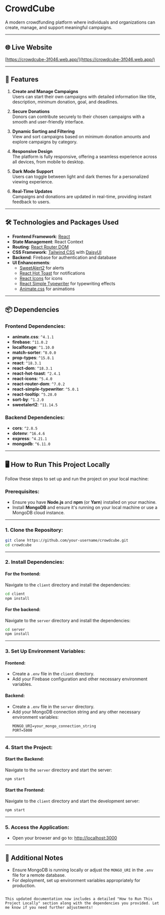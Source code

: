 
# CrowdCube

A modern crowdfunding platform where individuals and organizations can create, manage, and support meaningful campaigns.

---

## 🌐 **Live Website**

[https://crowdcube-3f046.web.app/](https://crowdcube-3f046.web.app/)

---

## 🚀 **Features**

1. **Create and Manage Campaigns**  
   Users can start their own campaigns with detailed information like title, description, minimum donation, goal, and deadlines.

2. **Secure Donations**  
   Donors can contribute securely to their chosen campaigns with a smooth and user-friendly interface.

3. **Dynamic Sorting and Filtering**  
   View and sort campaigns based on minimum donation amounts and explore campaigns by category.

4. **Responsive Design**  
   The platform is fully responsive, offering a seamless experience across all devices, from mobile to desktop.

5. **Dark Mode Support**  
   Users can toggle between light and dark themes for a personalized viewing experience.

6. **Real-Time Updates**  
   Campaigns and donations are updated in real-time, providing instant feedback to users.

---

## 🛠️ **Technologies and Packages Used**

- **Frontend Framework**: [React](https://reactjs.org/)
- **State Management**: React Context
- **Routing**: [React Router DOM](https://reactrouter.com/)
- **CSS Framework**: [Tailwind CSS](https://tailwindcss.com/) with [DaisyUI](https://daisyui.com/)
- **Backend**: Firebase for authentication and database
- **UI Enhancements**:
  - [SweetAlert2](https://sweetalert2.github.io/) for alerts
  - [React Hot Toast](https://react-hot-toast.com/) for notifications
  - [React Icons](https://react-icons.github.io/react-icons/) for icons
  - [React Simple Typewriter](https://www.npmjs.com/package/react-simple-typewriter) for typewriting effects
  - [Animate.css](https://animate.style/) for animations

---

## 📦 **Dependencies**

### Frontend Dependencies:
- **animate.css**: `^4.1.1`
- **firebase**: `^11.0.2`
- **localforage**: `^1.10.0`
- **match-sorter**: `^8.0.0`
- **prop-types**: `^15.8.1`
- **react**: `^18.3.1`
- **react-dom**: `^18.3.1`
- **react-hot-toast**: `^2.4.1`
- **react-icons**: `^5.4.0`
- **react-router-dom**: `^7.0.2`
- **react-simple-typewriter**: `^5.0.1`
- **react-tooltip**: `^5.28.0`
- **sort-by**: `^1.2.0`
- **sweetalert2**: `^11.14.5`

### Backend Dependencies:
- **cors**: `^2.8.5`
- **dotenv**: `^16.4.6`
- **express**: `^4.21.1`
- **mongodb**: `^6.11.0`

---

## 🖥️ **How to Run This Project Locally**

Follow these steps to set up and run the project on your local machine:

### Prerequisites:
- Ensure you have **Node.js** and **npm** (or **Yarn**) installed on your machine.
- Install **MongoDB** and ensure it's running on your local machine or use a MongoDB cloud instance.

---

### 1. Clone the Repository:
```bash
git clone https://github.com/your-username/crowdcube.git
cd crowdcube
```

---

### 2. Install Dependencies:
#### For the frontend:
Navigate to the `client` directory and install the dependencies:
```bash
cd client
npm install
```

#### For the backend:
Navigate to the `server` directory and install the dependencies:
```bash
cd server
npm install
```

---

### 3. Set Up Environment Variables:
#### Frontend:
- Create a `.env` file in the `client` directory.
- Add your Firebase configuration and other necessary environment variables.

#### Backend:
- Create a `.env` file in the `server` directory.
- Add your MongoDB connection string and any other necessary environment variables:
  ```
  MONGO_URI=your_mongo_connection_string
  PORT=5000
  ```

---

### 4. Start the Project:
#### Start the Backend:
Navigate to the `server` directory and start the server:
```bash
npm start
```

#### Start the Frontend:
Navigate to the `client` directory and start the development server:
```bash
npm start
```

---

### 5. Access the Application:
- Open your browser and go to: [http://localhost:3000](http://localhost:3000)

---

## 📖 **Additional Notes**
- Ensure MongoDB is running locally or adjust the `MONGO_URI` in the `.env` file for a remote database.
- For deployment, set up environment variables appropriately for production.
```

This updated documentation now includes a detailed "How to Run This Project Locally" section along with the dependencies you provided. Let me know if you need further adjustments!
